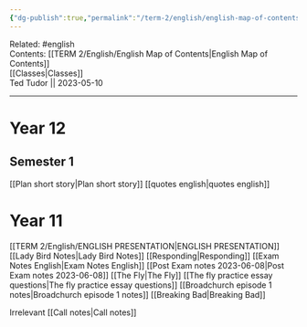```yaml
---
{"dg-publish":true,"permalink":"/term-2/english/english-map-of-contents/"}
---
```


Related: #english  
Contents: [[TERM 2/English/English Map of Contents\|English Map of Contents]]  
[[Classes\|Classes]]  
Ted Tudor || 2023-05-10
***
# Year 12
## Semester 1 
[[Plan short story\|Plan short story]]
[[quotes english\|quotes english]]







# Year 11
[[TERM 2/English/ENGLISH PRESENTATION\|ENGLISH PRESENTATION]]
[[Lady Bird Notes\|Lady Bird Notes]]
[[Responding\|Responding]]
[[Exam Notes English\|Exam Notes English]]
[[Post Exam notes 2023-06-08\|Post Exam notes 2023-06-08]]
[[The Fly\|The Fly]]
[[The fly practice essay questions\|The fly practice essay questions]]
[[Broadchurch episode 1 notes\|Broadchurch episode 1 notes]]
[[Breaking Bad\|Breaking Bad]]

Irrelevant 
[[Call notes\|Call notes]]
